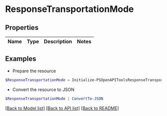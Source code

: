 # ResponseTransportationMode
## Properties

Name | Type | Description | Notes
------------ | ------------- | ------------- | -------------

## Examples

- Prepare the resource
```powershell
$ResponseTransportationMode = Initialize-PSOpenAPIToolsResponseTransportationMode 
```

- Convert the resource to JSON
```powershell
$ResponseTransportationMode | ConvertTo-JSON
```

[[Back to Model list]](../README.md#documentation-for-models) [[Back to API list]](../README.md#documentation-for-api-endpoints) [[Back to README]](../README.md)


